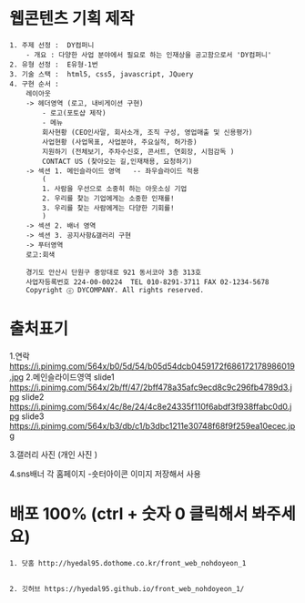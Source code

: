 # 웹콘텐츠 기획 제작 
    1. 주제 선정 :  DY컴퍼니 
        - 개요 : 다양한 사업 분야에서 필요로 하는 인재상을 공고함으로서 'DY컴퍼니'
    2. 유형 선정 :  E유형-1번
    3. 기술 스택 :  html5, css5, javascript, JQuery
    4. 구현 순서 : 
        레이아웃 
        -> 헤더영역 (로고, 내비게이션 구현) 
            - 로고(포토샵 제작)
            - 메뉴 
            회사현황 (CEO인사말, 회사소개, 조직 구성, 영업매출 및 신용평가)
            사업현황 (사업목표, 사업분야, 주요실적, 허가증)
            지원하기 (전체보기, 주차수신호, 콘서트, 연회장, 시험감독 )
            CONTACT US (찾아오는 길,인재채용, 요청하기)
        -> 섹션 1. 메인슬라이드 영역   -- 좌우슬라이드 적용
            (
            1. 사람을 우선으로 소중히 하는 아웃소싱 기업 
            2. 우리를 찾는 기업에게는 소중한 인재를! 
            3. 우리를 찾는 사람에게는 다양한 기회를!
            )
        -> 섹션 2. 배너 영역 
        -> 섹션 3. 공지사항&갤러리 구현 
        -> 푸터영역 
        로고:회색

        경기도 안산시 단원구 중앙대로 921 동서코아 3층 313호
        사업자등록번호 224-00-00224  TEL 010-8291-3711 FAX 02-1234-5678
        Copyright ⓒ DYCOMPANY. All rights reserved.

# 출처표기
1.연락
https://i.pinimg.com/564x/b0/5d/54/b05d54dcb0459172f686172178986019.jpg
2.메인슬라이드영역
slide1
https://i.pinimg.com/564x/2b/ff/47/2bff478a35afc9ecd8c9c296fb4789d3.jpg
slide2
https://i.pinimg.com/564x/4c/8e/24/4c8e24335f110f6abdf3f938ffabc0d0.jpg
slide3
https://i.pinimg.com/564x/b3/db/c1/b3dbc1211e30748f68f9f259ea10ecec.jpg

3.갤러리 사진 
(개인 사진 )

4.sns배너 
각 홈페이지 -숏터아이콘 이미지 저장해서 사용

# 배포  100% (ctrl + 숫자 0  클릭해서 봐주세요)
    1. 닷홈 http://hyedal95.dothome.co.kr/front_web_nohdoyeon_1


    2. 깃허브 https://hyedal95.github.io/front_web_nohdoyeon_1/
